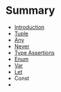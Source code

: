 # Summary

* [Introduction](README.md)
* [Tuple](tuple.md)
* [Any](any.md)
* [Never ](never.md)
* [Type Assertions](type-assertions.md)
* [Enum](enum.md)
* [Var](var.md)
* [Let](let.md)
* Const
* 


